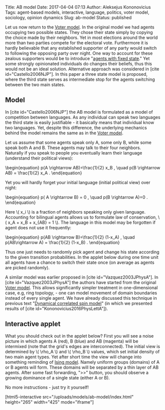 Title: AB model
Date: 2017-04-04 07:13
Author: Aleksejus Kononovicius
Tags: agent-based models, interactive, language, politics, voter model, sociology, opinion dynamics
Slug: ab-model
Status: published

Let us now return to the [Voter
model]({filename}/articles/2016/voter-model.md). In the original
model we had agents occupying two possible states. They chose their
state simply by copying the choice made by their neighbors. Yet in most
elections around the world more than two parties compete for the
electoral vote. Furthermore it is hardly believable that any established
supporter of any party would switch to following the opposing party over
night. One way to account for these zealous supporters would be to
introduce "[agents with fixed
state]({filename}/articles/2013/impact-controlled-agents-dynamics-Kirman-model.md)."
Yet some strongly opinionated individuals do changes their beliefs, thus
this would not be an ideal solution. Alternative approach was considered
in \[cite id="Castello2006NJP"\]. In this paper a three state model is
proposed, where the third state serves as intermediate stop for the
agents switching between the two main states.
<!--more-->

Model
-----

In \[cite id="Castello2006NJP"\] the AB model is formulated as a model
of competition between languages. As any individual can speak two
languages the third state is easily justifiable - it basically means
that individual know two languages. Yet, despite this difference, the
underlying mechanics behind the model remains the same as in the [Voter
model]({filename}/articles/2016/voter-model.md).

Let us assume that some agents speak only A, some only B, while some
speak both A and B. These agents may talk to their four neighbors.
Naturally if you speak to people you eventually learn their language
(understand their political views):

\begin{equation}
 p(A \rightarrow AB)=\frac{1}{2} x\_B , \quad p(B \rightarrow AB) = \frac{1}{2} x\_A . 
\end{equation}

Yet you will hardly forget your initial language (initial political
view) over night:

\begin{equation}
 p( A \rightarrow B) = 0 , \quad p(B \rightarrow A)=0 . 
\end{equation}

Here \\\(  x\_i \\\) is a fraction of neighbors speaking only given
language. Accounting for bilingual agents allows us to formulate law of
conservation, \\\(  x\_A + x\_B + x\_{AB} = 1 \\\). The language in this
model may be forgotten if agent does not use it frequently:

\begin{equation}
 p(AB \rightarrow B)=\frac{1}{2} (1-x\_A) , \quad p(AB\rightarrow A) = \frac{1}{2} (1-x\_B) . 
\end{equation}

Thus one just needs to randomly pick agent and change his state
according to the given transition probabilities. In the applet below
during one time unit all agents have a chance to switch their state once
(on average as agents are picked randomly).

A similar model was earlier proposed in \[cite id="Vazquez2003JPhysA"\].
In \[cite id="Vazquez2003JPhysA"\] the authors have started from the
original [Voter model]({filename}/articles/2016/voter-model.md).
This allows significantly simpler treatment in one-dimensional case,
e.g, ring topology, - one can model movement of domain boundaries
instead of every single agent. We have already discussed this technique
in previous text "[Dynamical correlated spin
model]({filename}/articles/2016/dynamical-correlated-spin-model.md)" (in
which we presented results of \[cite id="Kononovicius2016PhysLettA"\]).

Interactive applet
------------------

What you should check out in the applet below? First you will see a
noise picture in which agents A (red), B (blue) and AB (magenta) will be
intermixed (note that the grid's edges are interconnected). The initial
view is determined by \\\(  \rho\_A \\\) and \\\(  \rho\_B \\\) values,
which set initial density of two main agent types. Yet after short time
the view will change into something reminding of [Ising
model]({filename}/articles/2010/ising-model.md). Namely uniform groups
(domains) of A or B agents will form. These domains will be separated by
a thin layer of AB agents. After some fast forwarding, "&gt;&gt;"
button, you should observe a growing dominance of a single state (either
A or B).

No more instructions - just try it yourself!

[html5-interactive
src="/uploads/models/ab-model/index.html"
height="265" width="425" mode="iframe"]
